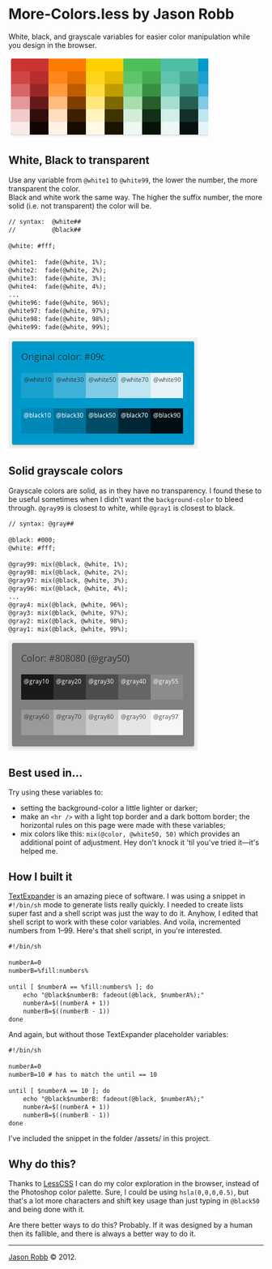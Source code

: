 # More-Colors.less by Jason Robb

White, black, and grayscale variables for easier color manipulation while you design in the browser.  

![Rainbow example](https://github.com/jasonrobb/More-Colors.less/blob/master/assets/rainbow.png?raw=true)  

## White, Black to transparent

Use any variable from <code>@white1</code> to <code>@white99</code>, the lower the number, the more transparent the color.  
Black and white work the same way. The higher the suffix number, the more solid (i.e. not transparent) the color will be.  

	// syntax: 	@white##
	// 			@black##
	
	@white: #fff;
	
	@white1:  fade(@white, 1%);
	@white2:  fade(@white, 2%);
	@white3:  fade(@white, 3%);
	@white4:  fade(@white, 4%);
	...
	@white96: fade(@white, 96%);
	@white97: fade(@white, 97%);
	@white98: fade(@white, 98%);
	@white99: fade(@white, 99%);

![White and Black mixing example](https://github.com/jasonrobb/More-Colors.less/blob/master/assets/blue.png?raw=true)  

## Solid grayscale colors

Grayscale colors are solid, as in they have no transparency. I found these to be useful sometimes when I didn't want the <code>background-color</code> to bleed through. <code>@gray99</code> is closest to white, while <code>@gray1</code> is closest to black.  

	// syntax: @gray##
	
	@black: #000;
	@white: #fff;
	
	@gray99: mix(@black, @white, 1%);
	@gray98: mix(@black, @white, 2%);
	@gray97: mix(@black, @white, 3%);
	@gray96: mix(@black, @white, 4%);
	...
	@gray4: mix(@black, @white, 96%);
	@gray3: mix(@black, @white, 97%);
	@gray2: mix(@black, @white, 98%);
	@gray1: mix(@black, @white, 99%);

![Grayscale mixing example](https://github.com/jasonrobb/More-Colors.less/blob/master/assets/gray.png?raw=true)  

## Best used in...

Try using these variables to:  

* setting the background-color a little lighter or darker;  
* make an <code>&lt;hr /&gt;</code> with a light top border and a dark bottom border; the horizontal rules on this page were made with these variables;  
* mix colors like this: <code>mix(@color, @white50, 50)</code> which provides an additional point of adjustment. Hey don't knock it 'til you've tried it&mdash;it's helped me.  

## How I built it

<a href="http://smilesoftware.com/TextExpander/">TextExpander</a> is an amazing piece of software. I was using a snippet in <code>#!/bin/sh</code> mode to generate lists really quickly. I needed to create lists super fast and a shell script was just the way to do it. Anyhow, I edited that shell script to work with these color variables. And voila, incremented numbers from 1&ndash;99. Here's that shell script, in you're interested.  

	#!/bin/sh
	
	numberA=0
	numberB=%fill:numbers%
	
	until [ $numberA == %fill:numbers% ]; do
	    echo "@black$numberB: fadeout(@black, $numberA%);"
	    numberA=$((numberA + 1))
	    numberB=$((numberB - 1))
	done

And again, but without those TextExpander placeholder variables:  
	
	#!/bin/sh
	
	numberA=0
	numberB=10 # has to match the until == 10
	
	until [ $numberA == 10 ]; do
	    echo "@black$numberB: fadeout(@black, $numberA%);"
	    numberA=$((numberA + 1))
	    numberB=$((numberB - 1))
	done

I've included the snippet in the folder /assets/ in this project.  

## Why do this?

Thanks to <a href="http://lesscss.org/">LessCSS</a> I can do my color exploration in the browser, instead of the Photoshop color palette. Sure, I could be using <code>hsla(0,0,0,0.5)</code>, but that's a lot more characters and shift key usage than just typing in <code>@black50</code> and being done with it.  

Are there better ways to do this? Probably. If it was designed by a human then its fallible, and there is always a better way to do it.  

-----

<a href="http://jasonrobb.com">Jason Robb</a> &copy; 2012.  